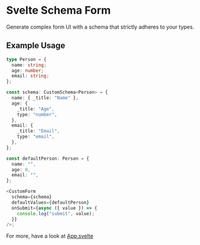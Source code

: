 # Svelte Schema Form

Generate complex form UI with a schema that strictly adheres to your types.

## Example Usage

```ts
type Person = {
  name: string;
  age: number;
  email: string;
};

const schema: CustomSchema<Person> = {
  name: { _title: "Name" },
  age: {
    _title: "Age",
    type: "number",
  },
  email: {
    _title: "Email",
    type: "email",
  },
};

const defaultPerson: Person = {
  name: "",
  age: 0,
  email: "",
};

<CustomForm
  schema={schema}
  defaultValues={defaultPerson}
  onSubmit={async ({ value }) => {
    console.log("submit", value);
  }}
/>;
```

For more, have a look at [App.svelte](/src/App.svelte)
